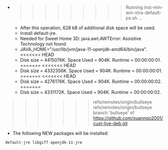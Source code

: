 * >>>>>>>>> Running inst-min-win-xtra-default-jre.sh ...
  * After this operation, 628 kB of additional disk space will be used.
  * Install default-jre.
  * Needed for Sweet Home 3D: java.awt.AWTError: Assistive Technology not found.
  * JAVA_HOME="/usr/lib/jvm/java-11-openjdk-amd64/bin/java".
<<<<<<< HEAD
  * Disk size = 4415076K. Space Used = 904K. Runtime = 00:00:00:01.
=======
<<<<<<< HEAD
  * Disk size = 4332356K. Space Used = 904K. Runtime = 00:00:00:01.
=======
<<<<<<< HEAD
  * Disk size = 4276176K. Space Used = 904K. Runtime = 00:00:00:02.
=======
  * Disk size = 4331172K. Space Used = 904K. Runtime = 00:00:00:02.
>>>>>>> refs/remotes/origin/bullseye
>>>>>>> refs/remotes/origin/bullseye
>>>>>>> branch 'bullseye' of https://github.com/xuanngo2001/cust-live-deb.git
  * The following NEW packages will be installed:
  ```bash
default-jre libgif7 openjdk-11-jre
  ```
